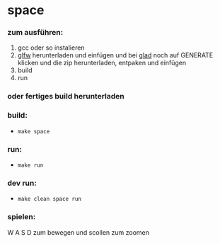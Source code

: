 # space
### zum ausführen:
1. gcc oder so instalieren
2. [glfw](https://github.com/glfw/glfw/releases) herunterladen und einfügen und bei [glad](https://glad.dav1d.de/#language=c&specification=gl&api=gl%3D4.6&api=gles1%3Dnone&api=gles2%3Dnone&api=glsc2%3Dnone&profile=compatibility&loader=on) noch auf GENERATE klicken und die zip herunterladen, entpaken und einfügen
3. build
4. run
### oder fertiges build herunterladen
### build:
- `make space`
### run:
- `make run`
### dev run:
- `make clean space run`
### spielen:
W A S D zum bewegen und scollen zum zoomen
